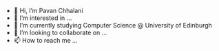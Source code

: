 - 👋 Hi, I’m Pavan Chhalani
- 👀 I’m interested in ...
- 🌱 I’m currently studying Computer Science @ University of Edinburgh
- 💞️ I’m looking to collaborate on ...
- 📫 How to reach me ...

<!---
PC53/PC53 is a ✨ special ✨ repository because its `README.md` (this file) appears on your GitHub profile.
You can click the Preview link to take a look at your changes.
--->
